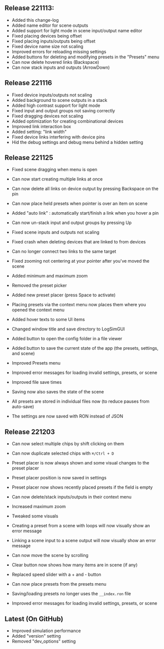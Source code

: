 ## Release 221113:
- Added this change-log
- Added name editor for scene outputs
- Added support for light mode in scene input/output name editor
- Fixed placing devices being offset
- Fixed placing inputs/outputs being offset
- Fixed device name size not scaling
- Improved errors for reloading missing settings
- Added buttons for deleting and modifying presets in the "Presets" menu
- Can now delete hovered links (Backspace)
- Can now stack inputs and outputs (ArrowDown)

## Release 221116
- Fixed device inputs/outputs not scaling
- Added background to scene outputs in a stack
- Added high contrast support for light mode
- Fixed input and output groups not saving correctly
- Fixed dragging devices not scaling
- Added optimization for creating combinational devices
- Improved link interaction box
- Added setting: "link width"
- Fixed device links interfering with device pins
- Hid the debug settings and debug menu behind a hidden setting

## Release 221125
- Fixed scene dragging when menu is open
- Can now start creating multiple links at once
- Can now delete all links on device output by pressing Backspace on the pin
- Can now place held presets when pointer is over an item on scene
- Added "auto link" : automatically start/finish a link when you hover a pin
- Can now un-stack input and output groups by pressing Up
- Fixed scene inputs and outputs not scaling
- Fixed crash when deleting devices that are linked to from devices
- Can no longer connect two links to the same target
- Fixed zooming not centering at your pointer after you've moved the scene
- Added minimum and maximum zoom
- Removed the preset picker
- Added new preset placer (press Space to activate)
- Placing presets via the context menu now places them where you opened the context menu

- Added hover texts to some UI items
- Changed window title and save directory to LogSimGUI
- Added button to open the config folder in a file viewer
- Added button to save the current state of the app (the presets, settings, and scene)
- Improved Presets menu

- Improved error messages for loading invalid settings, presets, or scene
- Improved file save times
- Saving now also saves the state of the scene
- All presets are stored in individual files now (to reduce pauses from auto-save)
- The settings are now saved with RON instead of JSON

## Release 221203
- Can now select multiple chips by shift clicking on them
- Can now duplicate selected chips with `⌘/Ctrl + D`
- Preset placer is now always shown and some visual changes to the preset placer
- Preset placer position is now saved in settings
- Preset placer now shows recently placed presets if the field is empty
- Can now delete/stack inputs/outputs in their context menu
- Increased maximum zoom
- Tweaked some visuals
- Creating a preset from a scene with loops will now visually show an error message
- Linking a scene input to a scene output will now visually show an error message
- Can now move the scene by scrolling

- Clear button now shows how many items are in scene (if any)
- Replaced speed slider with a + and - button
- Can now place presets from the presets menu

- Saving/loading presets no longer uses the `__index.ron` file
- Improved error messages for loading invalid settings, presets, or scene

## Latest (On GitHub)
- Improved simulation performance
- Added "version" setting
- Removed "dev_options" setting
